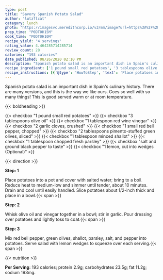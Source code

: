 ```yaml
---
type: post
title: "Savory Spanish Potato Salad"
author: "lutzflcat"
category: lunch
photo: "https://imagesvc.meredithcorp.io/v3/mm/image?url=https%3A%2F%2Fimages.media-allrecipes.com%2Fuserphotos%2F2222505.jpg"
prep_time: "P0DT0H15M"
cook_time: "P0DT0H10M"
recipe_yield: "4 servings"
rating_value: 4.464285714285714
review_count: 28
calories: "193 calories"
date_published: 08/26/2020 02:10 PM
description: "Spanish potato salad is an important dish in Spain's culinary history. There are many versions, and this is the way we like ours. Goes so well with so many things! This is good served warm or at room temperature."
recipe_ingredient: ['1 pound small red potatoes', '3 tablespoons olive oil', '1 tablespoon red wine vinegar', '2 garlic cloves, crushed', '1 small red bell pepper, chopped', '2 tablespoons pimento-stuffed green olives, sliced', '1 tablespoon minced shallot', '1 tablespoon chopped fresh parsley', 'salt and ground black pepper to taste', '1 lemon, cut into wedges']
recipe_instructions: [{'@type': 'HowToStep', 'text': 'Place potatoes into a pot and cover with salted water; bring to a boil. Reduce heat to medium-low and simmer until tender, about 10 minutes. Drain and cool until easily handled. Slice potatoes about 1/2-inch thick and place in a bowl.\n'}, {'@type': 'HowToStep', 'text': 'Whisk olive oil and vinegar together in a bowl; stir in garlic. Pour dressing over potatoes and lightly toss to coat.\n'}, {'@type': 'HowToStep', 'text': 'Mix red bell pepper, green olives, shallot, parsley, salt, and pepper into potatoes. Serve salad with lemon wedges to squeeze over each serving.\n'}]
---
```


Spanish potato salad is an important dish in Spain's culinary history. There are many versions, and this is the way we like ours. Goes so well with so many things! This is good served warm or at room temperature. 

{{< boldheading >}}

{{< checkbox "1 pound small red potatoes" >}}
{{< checkbox "3 tablespoons olive oil" >}}
{{< checkbox "1 tablespoon red wine vinegar" >}}
{{< checkbox "2  garlic cloves, crushed" >}}
{{< checkbox "1 small red bell pepper, chopped" >}}
{{< checkbox "2 tablespoons pimento-stuffed green olives, sliced" >}}
{{< checkbox "1 tablespoon minced shallot" >}}
{{< checkbox "1 tablespoon chopped fresh parsley" >}}
{{< checkbox "salt and ground black pepper to taste" >}}
{{< checkbox "1  lemon, cut into wedges  (Optional)" >}}


{{< direction >}}

**Step: 1**

Place potatoes into a pot and cover with salted water; bring to a boil. Reduce heat to medium-low and simmer until tender, about 10 minutes. Drain and cool until easily handled. Slice potatoes about 1/2-inch thick and place in a bowl.{{< span >}}

**Step: 2**

Whisk olive oil and vinegar together in a bowl; stir in garlic. Pour dressing over potatoes and lightly toss to coat.{{< span >}}

**Step: 3**

Mix red bell pepper, green olives, shallot, parsley, salt, and pepper into potatoes. Serve salad with lemon wedges to squeeze over each serving.{{< span >}}

{{< nutrition >}}

**Per Serving:** 193 calories; protein 2.9g; carbohydrates 23.5g; fat 11.2g; sodium 193mg.